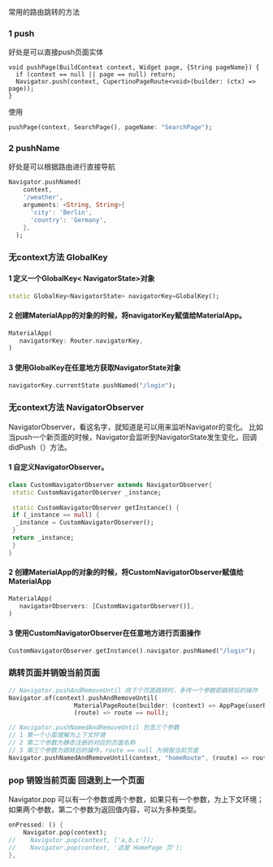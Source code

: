 常用的路由跳转的方法
### 1 push 
好处是可以直接push页面实体
```drat
void pushPage(BuildContext context, Widget page, {String pageName}) {
  if (context == null || page == null) return;
  Navigator.push(context, CupertinoPageRoute<void>(builder: (ctx) => page));
}
```
使用
```dart
pushPage(context, SearchPage(), pageName: "SearchPage");
```

### 2 pushName
好处是可以根据路由进行直接导航
```dart
Navigator.pushNamed(
    context,
    '/weather',
    arguments: <String, String>{
      'city': 'Berlin',
      'country': 'Germany',
    },
  );
```

### 无context方法 GlobalKey

#### 1 定义一个GlobalKey< NavigatorState>对象
```dart
static GlobalKey<NavigatorState> navigatorKey=GlobalKey();
```
#### 2 创建MaterialApp的对象的时候，将navigatorKey赋值给MaterialApp。
```dart
MaterialApp(
   navigatorKey: Router.navigatorKey,
)
```

#### 3 使用GlobalKey在任意地方获取NavigatorState对象
```dart
navigatorKey.currentState.pushNamed("/login");
```

### 无context方法 NavigatorObserver
NavigatorObserver，看这名字，就知道是可以用来监听Navigator的变化。
比如当push一个新页面的时候，Navigator会监听到NavigatorState发生变化，回调didPush（）方法。

#### 1 自定义NavigatorObserver。
```dart
class CustomNavigatorObserver extends NavigatorObserver{
 static CustomNavigatorObserver _instance;
 
 static CustomNavigatorObserver getInstance() {
 if (_instance == null) {
  _instance = CustomNavigatorObserver();
 }
 return _instance;
 }
}
```

#### 2 创建MaterialApp的对象的时候，将CustomNavigatorObserver赋值给MaterialApp
```dart
MaterialApp(
   navigatorObservers: [CustomNavigatorObserver()],
)
```

#### 3 使用CustomNavigatorObserver在任意地方进行页面操作
```dart
CustomNavigatorObserver.getInstance().navigator.pushNamed("/login");
```

###  跳转页面并销毁当前页面
```dart
// Navigator.pushAndRemoveUntil 向下个页面跳转时，多传一个参数即跳转后的操作
Navigator.of(context).pushAndRemoveUntil(
                  MaterialPageRoute(builder: (context) => AppPage(userResult)),
                  (route) => route == null);
```

```dart
// Navigator.pushNamedAndRemoveUntil 包含三个参数
// 1 第一个小菜理解为上下文环境
// 2 第二个参数为静态注册的对应的页面名称
// 3 第三个参数为跳转后的操作，route == null 为销毁当前页面
Navigator.pushNamedAndRemoveUntil(context, "homeRoute", (route) => route == null);
```

### pop 销毁当前页面 回退到上一个页面
Navigator.pop 可以有一个参数或两个参数，如果只有一个参数，为上下文环境；如果两个参数，第二个参数为返回值内容，可以为多种类型。
```dart
onPressed: () {
    Navigator.pop(context);
//    Navigator.pop(context, ['a,b,c']);
//    Navigator.pop(context, '这是 HomePage 页');
},
```









